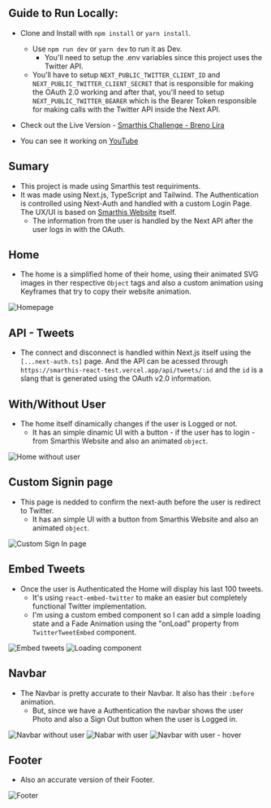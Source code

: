 Guide to Run Locally:
-------------------------------------------------
- Clone and Install with `npm install` or `yarn install`.
  - Use `npm run dev` or `yarn dev` to run it as Dev.
     - You'll need to setup the .env variables since this project uses the Twitter API.
   - You'll have to setup `NEXT_PUBLIC_TWITTER_CLIENT_ID` and `NEXT_PUBLIC_TWITTER_CLIENT_SECRET` that is responsible for making the OAuth 2.0 working and after that, you'll need to setup `NEXT_PUBLIC_TWITTER_BEARER` which is the Bearer Token responsible for making calls with the Twitter API inside the Next API.
     
- Check out the Live Version - [Smarthis Challenge - Breno Lira](https://smarthis-react-test.vercel.app/)
- You can see it working on [YouTube](https://www.youtube.com/watch?v=mZcCtuB5i8E)

Sumary
-------------------------------------------------
- This project is made using Smarthis test requiriments.
- It was made using Next.js, TypeScript and Tailwind. The Authentication is controlled using Next-Auth and handled with a custom Login Page. The UX/UI is based on [Smarthis Website](https://smarthis.com.br/) itself.
  - The information from the user is handled by the Next API after the user logs in with the OAuth. 

Home
-------------------------------------------------
- The home is a simplified home of their home, using their animated SVG images in ther respective `Object` tags and also a custom animation using Keyframes that try to copy their website animation.

![Homepage](https://user-images.githubusercontent.com/86065449/187442259-c7e167bf-cf98-434f-b9b9-e5299c1c78d5.png)

API - Tweets
-------------------------------------------------
- The connect and disconnect is handled within Next.js itself using the `[...next-auth.ts]` page. And the API can be acessed through `https://smarthis-react-test.vercel.app/api/tweets/:id` and the `id` is a slang that is generated using the OAuth v2.0 information.

With/Without User
-------------------------------------------------
- The home itself dinamically changes if the user is Logged or not.
  - It has an simple dinamic UI with a button - if the user has to login - from Smarthis Website and also an animated `object`.

![Home without user](https://user-images.githubusercontent.com/86065449/187444338-a6810f84-5e8d-4345-aa3a-8ad066ef44e2.png)

Custom Signin page
-------------------------------------------------
- This page is nedded to confirm the next-auth before the user is redirect to Twitter. 
  - It has an simple UI with a button from Smarthis Website and also an animated `object`.

![Custom Sign In page](https://user-images.githubusercontent.com/86065449/187444607-f179d578-bb22-412f-a59f-67fc2d4540d7.png)

Embed Tweets 
-------------------------------------------------
- Once the user is Authenticated the Home will display his last 100 tweets. 
  - It's using `react-embed-twitter` to make an easier but completely functional Twitter implementation.
  - I'm using a custom embed component so I can add a simple loading state and a Fade Animation using the "onLoad" property from `TwitterTweetEmbed` component.
  
![Embed tweets](https://user-images.githubusercontent.com/86065449/187459526-9f3b7029-bfc6-4929-a17a-ca4335681949.png)
![Loading component](https://user-images.githubusercontent.com/86065449/187460713-9013b202-3654-40a3-8285-cab23160ea70.png)

Navbar
-------------------------------------------------
- The Navbar is pretty accurate to their Navbar. It also has their `:before` animation.
  - But, since we have a Authentication the navbar shows the user Photo and also a Sign Out button when the user is Logged in.
  
![Navbar without user](https://user-images.githubusercontent.com/86065449/187443574-f902fa8e-2ed0-47e7-9ff0-4039cde4b16a.png)
![Nabar with user](https://user-images.githubusercontent.com/86065449/187443579-278265d9-b824-400c-8eab-9ad25ebb6904.png)
![Navbar with user - hover](https://user-images.githubusercontent.com/86065449/187443582-3c9f9820-064c-4d38-a94a-d5fdf07c3cab.png)

Footer 
-------------------------------------------------
- Also an accurate version of their Footer. 

![Footer](https://user-images.githubusercontent.com/86065449/187443783-04884b4d-068b-406d-b23d-76a560b36ed8.png)
